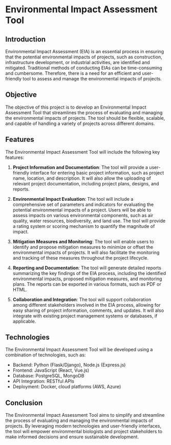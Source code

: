 
# Environmental Impact Assessment Tool

## Introduction
Environmental Impact Assessment (EIA) is an essential process in ensuring that the potential environmental impacts of projects, such as construction, infrastructure development, or industrial activities, are identified and mitigated. Traditional methods of conducting EIAs can be time-consuming and cumbersome. Therefore, there is a need for an efficient and user-friendly tool to assess and manage the environmental impacts of projects.

## Objective
The objective of this project is to develop an Environmental Impact Assessment Tool that streamlines the process of evaluating and managing the environmental impacts of projects. The tool should be flexible, scalable, and capable of handling a variety of projects across different domains.

## Features
The Environmental Impact Assessment Tool will include the following key features:

1. **Project Information and Documentation**: The tool will provide a user-friendly interface for entering basic project information, such as project name, location, and description. It will also allow the uploading of relevant project documentation, including project plans, designs, and reports.

2. **Environmental Impact Evaluation**: The tool will include a comprehensive set of parameters and indicators for evaluating the potential environmental impacts of a project. Users will be able to assess impacts on various environmental components, such as air quality, water resources, biodiversity, and land use. The tool will provide a rating system or scoring mechanism to quantify the magnitude of impact.

3. **Mitigation Measures and Monitoring**: The tool will enable users to identify and propose mitigation measures to minimize or offset the environmental impacts of projects. It will also facilitate the monitoring and tracking of these measures throughout the project lifecycle.

4. **Reporting and Documentation**: The tool will generate detailed reports summarizing the key findings of the EIA process, including the identified environmental impacts, proposed mitigation measures, and monitoring plans. The reports can be exported in various formats, such as PDF or HTML.

5. **Collaboration and Integration**: The tool will support collaboration among different stakeholders involved in the EIA process, allowing for easy sharing of project information, comments, and updates. It will also integrate with existing project management systems or databases, if applicable.

## Technologies
The Environmental Impact Assessment Tool will be developed using a combination of technologies, such as:

- Backend: Python (Flask/Django), Node.js (Express.js)
- Frontend: JavaScript (React, Vue.js)
- Database: PostgreSQL, MongoDB
- API Integration: RESTful APIs
- Deployment: Docker, cloud platforms (AWS, Azure)

## Conclusion
The Environmental Impact Assessment Tool aims to simplify and streamline the process of evaluating and managing the environmental impacts of projects. By leveraging modern technologies and user-friendly interfaces, the tool will empower environmental biologists and project stakeholders to make informed decisions and ensure sustainable development.
